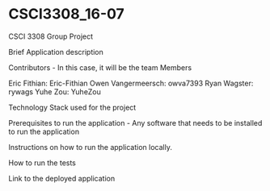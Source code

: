 # CSCI3308_16-07
CSCI 3308 Group Project

Brief Application description

Contributors - In this case, it will be the team Members

Eric Fithian: Eric-Fithian
Owen Vangermeersch: owva7393
Ryan Wagster: rywags
Yuhe Zou: YuheZou

Technology Stack used for the project

Prerequisites to run the application - Any software that needs to be installed to run the application

Instructions on how to run the application locally.

How to run the tests

Link to the deployed application
